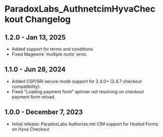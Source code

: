 # ParadoxLabs_AuthnetcimHyvaCheckout Changelog

## 1.2.0 - Jan 13, 2025
- Added support for terms and conditions.
- Fixed Magewire 'multiple roots' error.

## 1.1.0 - Jun 28, 2024
- Added CSP/SRI secure mode support for 2.4.0+ (2.4.7 checkout compatibility).
- Fixed "Loading payment form" spinner not resolving on checkout payment form reload.

## 1.0.0 - December 7, 2023
- Initial release: ParadoxLabs Authorize.net CIM support for Hosted Forms on Hyva Checkout
